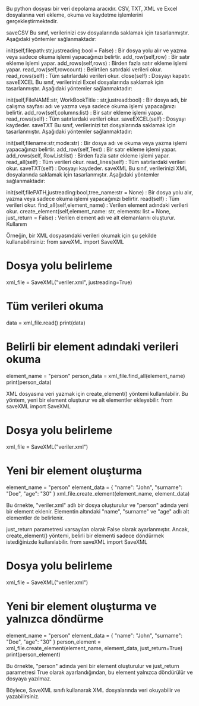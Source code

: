 Bu python dosyası bir veri depolama aracıdır. CSV, TXT, XML ve Excel dosyalarına veri ekleme, okuma ve kaydetme işlemlerini gerçekleştirmektedir.

saveCSV
Bu sınıf, verilerinizi csv dosyalarında saklamak için tasarlanmıştır. Aşağıdaki yöntemler sağlanmaktadır:

init(self,filepath:str,justreading:bool = False) : Bir dosya yolu alır ve yazma veya sadece okuma işlemi yapacağınızı belirtir.
add_row(self,row) : Bir satır ekleme işlemi yapar.
add_rows(self,rows) : Birden fazla satır ekleme işlemi yapar.
read_row(self,rowcount) : Belirtilen satırdaki verileri okur.
read_rows(self) : Tüm satırlardaki verileri okur.
close(self) : Dosyayı kapatır.
saveEXCEL
Bu sınıf, verilerinizi Excel dosyalarında saklamak için tasarlanmıştır. Aşağıdaki yöntemler sağlanmaktadır:

init(self,FileNAME:str, WorkBookTitle : str,justread:bool) : Bir dosya adı, bir çalışma sayfası adı ve yazma veya sadece okuma işlemi yapacağınızı belirtir.
add_row(self,columns:list) : Bir satır ekleme işlemi yapar.
read_rows(self) : Tüm satırlardaki verileri okur.
saveEXCEL(self) : Dosyayı kaydeder.
saveTXT
Bu sınıf, verilerinizi txt dosyalarında saklamak için tasarlanmıştır. Aşağıdaki yöntemler sağlanmaktadır:

init(self,filename:str,mode:str) : Bir dosya adı ve okuma veya yazma işlemi yapacağınızı belirtir.
add_row(self,Text) : Bir satır ekleme işlemi yapar.
add_rows(self, RowList:list) : Birden fazla satır ekleme işlemi yapar.
read_all(self) : Tüm verileri okur.
read_lines(self) : Tüm satırlardaki verileri okur.
saveTXT(self) : Dosyayı kaydeder.
saveXML
Bu sınıf, verilerinizi XML dosyalarında saklamak için tasarlanmıştır. Aşağıdaki yöntemler sağlanmaktadır:

init(self,filePATH,justreading:bool,tree_name:str = None) : Bir dosya yolu alır, yazma veya sadece okuma işlemi yapacağınızı belirtir.
read(self) : Tüm verileri okur.
find_all(self,element_name) : Verilen element adındaki verileri okur.
create_element(self,element_name: str, elements: list = None, just_return = False) : Verilen element adı ve alt elemanlarını oluşturur.
Kullanım

Örneğin, bir XML dosyasındaki verileri okumak için şu şekilde kullanabilirsiniz:
from saveXML import SaveXML

# Dosya yolu belirleme
xml_file = SaveXML("veriler.xml", justreading=True)

# Tüm verileri okuma
data = xml_file.read()
print(data)

# Belirli bir element adındaki verileri okuma
element_name = "person"
person_data = xml_file.find_all(element_name)
print(person_data)

XML dosyasına veri yazmak için create_element() yöntemi kullanılabilir. Bu yöntem, yeni bir element oluşturur ve alt elementler ekleyebilir.
from saveXML import SaveXML

# Dosya yolu belirleme
xml_file = SaveXML("veriler.xml")

# Yeni bir element oluşturma
element_name = "person"
element_data = {
    "name": "John",
    "surname": "Doe",
    "age": "30"
}
xml_file.create_element(element_name, element_data)

Bu örnekte, "veriler.xml" adlı bir dosya oluşturulur ve "person" adında yeni bir element eklenir. Elementin altındaki "name", "surname" ve "age" adlı alt elementler de belirlenir.

just_return parametresi varsayılan olarak False olarak ayarlanmıştır. Ancak, create_element() yöntemi, belirli bir elementi sadece döndürmek istediğinizde kullanılabilir.
from saveXML import SaveXML

# Dosya yolu belirleme
xml_file = SaveXML("veriler.xml")

# Yeni bir element oluşturma ve yalnızca döndürme
element_name = "person"
element_data = {
    "name": "John",
    "surname": "Doe",
    "age": "30"
}
person_element = xml_file.create_element(element_name, element_data, just_return=True)
print(person_element)


Bu örnekte, "person" adında yeni bir element oluşturulur ve just_return parametresi True olarak ayarlandığından, bu element yalnızca döndürülür ve dosyaya yazılmaz.

Böylece, SaveXML sınıfı kullanarak XML dosyalarında veri okuyabilir ve yazabilirsiniz.
